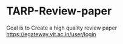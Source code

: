 # TARP-Review-paper
Goal is to Create a high quality review paper 
https://egateway.vit.ac.in/user/login
